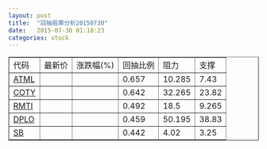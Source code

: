 ```yaml
---
layout: post
title:  "回抽股票分析20150730"
date:   2015-07-30 01:18:23
categories: stock
---
```

<script type="text/javascript">
var stockList = []
stockList.push('gb_atml');
stockList.push('gb_coty');
stockList.push('gb_rmti');
stockList.push('gb_dplo');
stockList.push('gb_sb');
</script>
<table border="1">
 <tr>
 <td>代码</td>
 <td>最新价</td>
 <td>涨跌幅(%)</td>
 <td>回抽比例</td>
 <td>阻力</td>
 <td>支撑</td>
</tr>
  <tr id="atml">
  <td><a href="http://stock.finance.sina.com.cn/usstock/quotes/ATML.html" target="_blank">ATML</a></td><td></td><td></td><td>0.657</td><td>10.285</td><td>7.43</td></tr>
  <tr id="coty">
  <td><a href="http://stock.finance.sina.com.cn/usstock/quotes/COTY.html" target="_blank">COTY</a></td><td></td><td></td><td>0.642</td><td>32.265</td><td>23.82</td></tr>
  <tr id="rmti">
  <td><a href="http://stock.finance.sina.com.cn/usstock/quotes/RMTI.html" target="_blank">RMTI</a></td><td></td><td></td><td>0.492</td><td>18.5</td><td>9.265</td></tr>
  <tr id="dplo">
  <td><a href="http://stock.finance.sina.com.cn/usstock/quotes/DPLO.html" target="_blank">DPLO</a></td><td></td><td></td><td>0.459</td><td>50.195</td><td>38.83</td></tr>
  <tr id="sb">
  <td><a href="http://stock.finance.sina.com.cn/usstock/quotes/SB.html" target="_blank">SB</a></td><td></td><td></td><td>0.442</td><td>4.02</td><td>3.25</td></tr>
</table>
